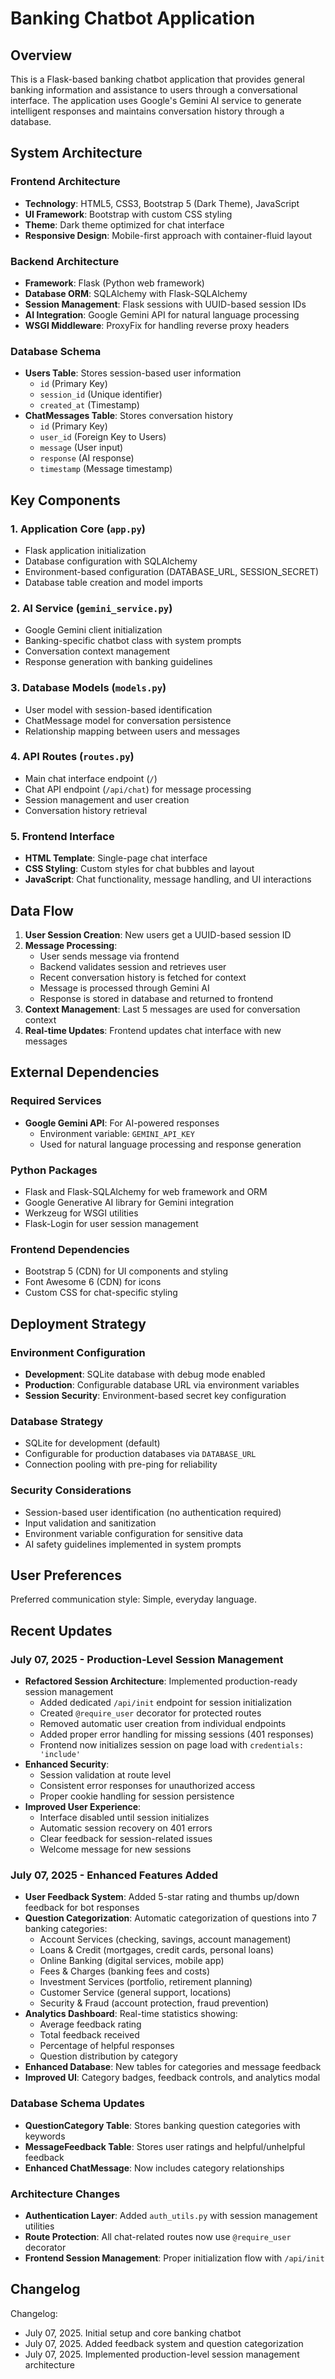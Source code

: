 # Banking Chatbot Application

## Overview

This is a Flask-based banking chatbot application that provides general banking information and assistance to users through a conversational interface. The application uses Google's Gemini AI service to generate intelligent responses and maintains conversation history through a database.

## System Architecture

### Frontend Architecture
- **Technology**: HTML5, CSS3, Bootstrap 5 (Dark Theme), JavaScript
- **UI Framework**: Bootstrap with custom CSS styling
- **Theme**: Dark theme optimized for chat interface
- **Responsive Design**: Mobile-first approach with container-fluid layout

### Backend Architecture
- **Framework**: Flask (Python web framework)
- **Database ORM**: SQLAlchemy with Flask-SQLAlchemy
- **Session Management**: Flask sessions with UUID-based session IDs
- **AI Integration**: Google Gemini API for natural language processing
- **WSGI Middleware**: ProxyFix for handling reverse proxy headers

### Database Schema
- **Users Table**: Stores session-based user information
  - `id` (Primary Key)
  - `session_id` (Unique identifier)
  - `created_at` (Timestamp)
- **ChatMessages Table**: Stores conversation history
  - `id` (Primary Key)
  - `user_id` (Foreign Key to Users)
  - `message` (User input)
  - `response` (AI response)
  - `timestamp` (Message timestamp)

## Key Components

### 1. Application Core (`app.py`)
- Flask application initialization
- Database configuration with SQLAlchemy
- Environment-based configuration (DATABASE_URL, SESSION_SECRET)
- Database table creation and model imports

### 2. AI Service (`gemini_service.py`)
- Google Gemini client initialization
- Banking-specific chatbot class with system prompts
- Conversation context management
- Response generation with banking guidelines

### 3. Database Models (`models.py`)
- User model with session-based identification
- ChatMessage model for conversation persistence
- Relationship mapping between users and messages

### 4. API Routes (`routes.py`)
- Main chat interface endpoint (`/`)
- Chat API endpoint (`/api/chat`) for message processing
- Session management and user creation
- Conversation history retrieval

### 5. Frontend Interface
- **HTML Template**: Single-page chat interface
- **CSS Styling**: Custom styles for chat bubbles and layout
- **JavaScript**: Chat functionality, message handling, and UI interactions

## Data Flow

1. **User Session Creation**: New users get a UUID-based session ID
2. **Message Processing**: 
   - User sends message via frontend
   - Backend validates session and retrieves user
   - Recent conversation history is fetched for context
   - Message is processed through Gemini AI
   - Response is stored in database and returned to frontend
3. **Context Management**: Last 5 messages are used for conversation context
4. **Real-time Updates**: Frontend updates chat interface with new messages

## External Dependencies

### Required Services
- **Google Gemini API**: For AI-powered responses
  - Environment variable: `GEMINI_API_KEY`
  - Used for natural language processing and response generation

### Python Packages
- Flask and Flask-SQLAlchemy for web framework and ORM
- Google Generative AI library for Gemini integration
- Werkzeug for WSGI utilities
- Flask-Login for user session management

### Frontend Dependencies
- Bootstrap 5 (CDN) for UI components and styling
- Font Awesome 6 (CDN) for icons
- Custom CSS for chat-specific styling

## Deployment Strategy

### Environment Configuration
- **Development**: SQLite database with debug mode enabled
- **Production**: Configurable database URL via environment variables
- **Session Security**: Environment-based secret key configuration

### Database Strategy
- SQLite for development (default)
- Configurable for production databases via `DATABASE_URL`
- Connection pooling with pre-ping for reliability

### Security Considerations
- Session-based user identification (no authentication required)
- Input validation and sanitization
- Environment variable configuration for sensitive data
- AI safety guidelines implemented in system prompts

## User Preferences

Preferred communication style: Simple, everyday language.

## Recent Updates

### July 07, 2025 - Production-Level Session Management
- **Refactored Session Architecture**: Implemented production-ready session management
  - Added dedicated `/api/init` endpoint for session initialization
  - Created `@require_user` decorator for protected routes
  - Removed automatic user creation from individual endpoints
  - Added proper error handling for missing sessions (401 responses)
  - Frontend now initializes session on page load with `credentials: 'include'`
- **Enhanced Security**: 
  - Session validation at route level
  - Consistent error responses for unauthorized access
  - Proper cookie handling for session persistence
- **Improved User Experience**:
  - Interface disabled until session initializes
  - Automatic session recovery on 401 errors
  - Clear feedback for session-related issues
  - Welcome message for new sessions

### July 07, 2025 - Enhanced Features Added
- **User Feedback System**: Added 5-star rating and thumbs up/down feedback for bot responses
- **Question Categorization**: Automatic categorization of questions into 7 banking categories:
  - Account Services (checking, savings, account management)
  - Loans & Credit (mortgages, credit cards, personal loans)
  - Online Banking (digital services, mobile app)
  - Fees & Charges (banking fees and costs)
  - Investment Services (portfolio, retirement planning)
  - Customer Service (general support, locations)
  - Security & Fraud (account protection, fraud prevention)
- **Analytics Dashboard**: Real-time statistics showing:
  - Average feedback rating
  - Total feedback received
  - Percentage of helpful responses
  - Question distribution by category
- **Enhanced Database**: New tables for categories and message feedback
- **Improved UI**: Category badges, feedback controls, and analytics modal

### Database Schema Updates
- **QuestionCategory Table**: Stores banking question categories with keywords
- **MessageFeedback Table**: Stores user ratings and helpful/unhelpful feedback
- **Enhanced ChatMessage**: Now includes category relationships

### Architecture Changes
- **Authentication Layer**: Added `auth_utils.py` with session management utilities
- **Route Protection**: All chat-related routes now use `@require_user` decorator
- **Frontend Session Management**: Proper initialization flow with `/api/init`

## Changelog

Changelog:
- July 07, 2025. Initial setup and core banking chatbot
- July 07, 2025. Added feedback system and question categorization
- July 07, 2025. Implemented production-level session management architecture